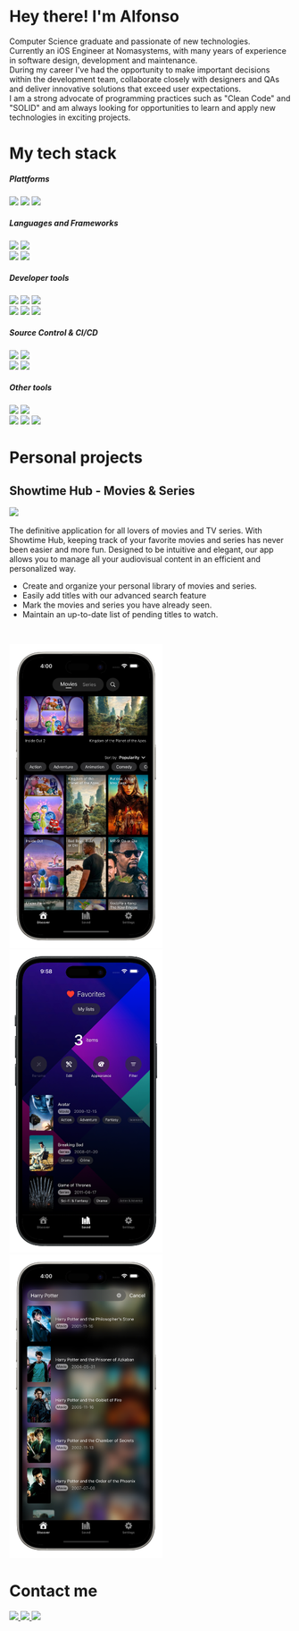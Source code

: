 # Hey there! I'm Alfonso

Computer Science graduate and passionate of new technologies. <br/>
Currently an iOS Engineer at Nomasystems, with many years of experience in software design, development and maintenance. <br/>
During my career I've had the opportunity to make important decisions within the development team, collaborate closely with designers and QAs and deliver innovative solutions that exceed user expectations. <br/>
I am a strong advocate of programming practices such as "Clean Code" and "SOLID" and am always looking for opportunities to learn and apply new technologies in exciting projects. <br/>

# My tech stack

##### Plattforms <br/>
<img src="https://img.shields.io/badge/iOS-3b3939?style=for-the-badge&logo=apple&logoColor=ffffff" /> <img src="https://img.shields.io/badge/macos-ffffff?style=for-the-badge&logo=macos&logoColor=000" /> <img src="https://img.shields.io/badge/App_Store_Publishing-ffffff?style=for-the-badge&logo=app%20store" /> <br/>

##### Languages and Frameworks <br/>
<img src="https://img.shields.io/badge/Swift-f72d00?style=for-the-badge&logo=Swift&logoColor=FFFFFF" /> <img src="https://img.shields.io/badge/objective%20c-706d6d?style=for-the-badge&logo=objective-c&logoColor=FFFFFF" /> <br/>
<img src="https://img.shields.io/badge/uikit-3ba4f5?style=for-the-badge&logo=uikit&logoColor=ffffff" /> <img src="https://img.shields.io/badge/swiftui-f5823b?style=for-the-badge&logo=swift&logoColor=ffffff" /> <br/>

##### Developer tools <br/>
<img src="https://img.shields.io/badge/Xcode-2e75b3?style=for-the-badge&logo=Xcode&logoColor=FFFFFF" /> <img src="https://img.shields.io/badge/Visual%20studio%20code-14bdfa?style=for-the-badge&logo=visual%20studio%20code&logoColor=ffffff" /> <img src="https://img.shields.io/badge/swiftlint-ce2ad4?style=for-the-badge&logo=swift&logoColor=ffffff" /> <br/>
<img src="https://img.shields.io/badge/sonarqube-852a65?style=for-the-badge&logo=sonarqube&logoColor=ffffff" />
<img src="https://img.shields.io/badge/Postman-FF6C37?style=for-the-badge&logo=Postman&logoColor=white" /> <img src="https://img.shields.io/badge/Swagger-37a308?style=for-the-badge&logo=swagger&logoColor=ffffff" />
<br/>

##### Source Control & CI/CD
<img src="https://img.shields.io/badge/git-ff0000?style=for-the-badge&logo=git&logoColor=ffffff" /> <img src="https://img.shields.io/badge/github-8400ff?style=for-the-badge&logo=github&logoColor=ffffff" /> <br/>
<img src="https://img.shields.io/badge/github%20actions-367d2e?style=for-the-badge&logo=GitHub%20actions&logoColor=ffffff" /> <img src="https://img.shields.io/badge/fastlane-85fc49?style=for-the-badge&logo=fastlane&logoColor=000" />

##### Other tools
<img src="https://img.shields.io/badge/Jira-0052CC?style=for-the-badge&logo=Jira&logoColor=white" /> <img src="https://img.shields.io/badge/Confluence-0052CC?style=for-the-badge&logo=Confluence&logoColor=FFFFFF" /> <br/>
<img src="https://img.shields.io/badge/Firebase-3993fa?style=for-the-badge&logo=firebase" /> <img src="https://img.shields.io/badge/figma-82faa6?style=for-the-badge&logo=figma&logoColor=000" />  <img src="https://img.shields.io/badge/chat%20gpt-8acfb0?style=for-the-badge&logo=openai&logoColor=000000" /> <br/>

# Personal projects

## Showtime Hub - Movies & Series
<a href="https://apps.apple.com/es/app/showtime-hub-cine-y-series/id6503365201">
  <img src="https://img.shields.io/badge/Download_on_App_Store-3ba4f5?style=for-the-badge&logo=app%20store&logoColor=ffffff" />
</a>

The definitive application for all lovers of movies and TV series. With Showtime Hub, keeping track of your favorite movies and series has never been easier and more fun. Designed to be intuitive and elegant, our app allows you to manage all your audiovisual content in an efficient and personalized way.
- Create and organize your personal library of movies and series.
- Easily add titles with our advanced search feature
- Mark the movies and series you have already seen.
- Maintain an up-to-date list of pending titles to watch.
<br/>

<p float="left">
  <img src="https://github.com/bzas/bzas/blob/main/images/capture-1.png" width="275" />
  <img src="https://github.com/bzas/bzas/blob/main/images/capture-2.png" width="275" />
  <img src="https://github.com/bzas/bzas/blob/main/images/capture-3.png" width="275" />
</p>

# Contact me

<a href="https://github.com/bzas/bzas/raw/main/Resume.pdf"> <img src="https://img.shields.io/badge/my_resume-e3ce10?style=for-the-badge&logo=rectangle&logoColor=000" /> </a>
<a href="https://www.linkedin.com/in/alfonso-boizas/"> <img src="https://img.shields.io/badge/linkedin-%230077B5.svg?&style=for-the-badge&logo=linkedin&logoColor=white" /> </a>
<a href="mailto:boizasal@gmail.com"> <img src="https://img.shields.io/badge/boizasal@gmail.com-%23D14836.svg?&style=for-the-badge&logo=gmail&logoColor=white" /> </a>

